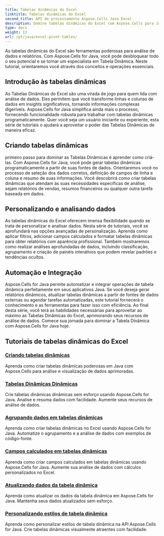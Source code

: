 ```yaml
---
title: Tabelas dinâmicas do Excel
linktitle: Tabelas dinâmicas do Excel
second_title: API de processamento Aspose.Cells Java Excel
description: Domine tabelas dinâmicas do Excel com Aspose.Cells para Java. Aprenda como criar, personalizar e analisar dados sem esforço.
type: docs
weight: 13
url: /pt/java/excel-pivot-tables/
---
```

As tabelas dinâmicas do Excel são ferramentas poderosas para análise de dados e relatórios. Com Aspose.Cells for Java, você pode desbloquear todo o seu potencial e se tornar um especialista em Tabela Dinâmica. Neste tutorial, orientaremos você através dos conceitos e operações essenciais.

## Introdução às tabelas dinâmicas
As Tabelas Dinâmicas do Excel são uma virada de jogo para quem lida com análise de dados. Eles permitem que você transforme linhas e colunas de dados em insights significativos, tornando informações complexas digeríveis. Aspose.Cells for Java simplifica ainda mais o processo, fornecendo funcionalidade robusta para trabalhar com tabelas dinâmicas programaticamente. Quer você seja um usuário iniciante ou experiente, esta série de tutoriais o ajudará a aproveitar o poder das Tabelas Dinâmicas de maneira eficaz.

## Criando tabelas dinâmicas
primeiro passo para dominar as Tabelas Dinâmicas é aprender como criá-las. Com Aspose.Cells for Java, você pode gerar tabelas dinâmicas programaticamente a partir de suas fontes de dados. Orientaremos você no processo de seleção dos dados corretos, definição de campos de linha e coluna e resumo de suas informações. Você descobrirá como criar tabelas dinâmicas que atendam às suas necessidades específicas de análise, sejam relatórios de vendas, resumos financeiros ou qualquer outra tarefa baseada em dados.

## Personalizando e analisando dados
As tabelas dinâmicas do Excel oferecem imensa flexibilidade quando se trata de personalizar e analisar dados. Nesta série de tutoriais, você se aprofundará nas opções avançadas de personalização. Aprenda como aplicar filtros, adicionar campos calculados e formatar tabelas dinâmicas para obter relatórios com aparência profissional. Também mostraremos como realizar análises aprofundadas de dados, incluindo classificação, agrupamento e criação de painéis interativos que podem revelar padrões e tendências ocultos.

## Automação e Integração
Aspose.Cells for Java permite automatizar e integrar operações de tabela dinâmica perfeitamente em seus aplicativos Java. Se você deseja gerar relatórios dinâmicos, atualizar tabelas dinâmicas a partir de fontes de dados externas ou agendar tarefas automatizadas, este tutorial fornecerá o conhecimento e as ferramentas para fazer isso com eficiência. Ao final desta série, você terá as habilidades necessárias para aproveitar ao máximo as Tabelas Dinâmicas do Excel, aprimorando seus recursos de análise de dados. Comece sua jornada para dominar a Tabela Dinâmica com Aspose.Cells for Java hoje.

## Tutoriais de tabelas dinâmicas do Excel
### [Criando tabelas dinâmicas](./creating-pivot-tables/)
Aprenda como criar tabelas dinâmicas poderosas em Java com Aspose.Cells para análise e visualização de dados aprimoradas.
### [Tabelas Dinâmicas Dinâmicas](./dynamic-pivot-tables/)
Crie tabelas dinâmicas dinâmicas sem esforço usando Aspose.Cells for Java. Analise e resuma dados com facilidade. Aumente seus recursos de análise de dados.
### [Agrupando dados em tabelas dinâmicas](./grouping-data-in-pivot-tables/)
Aprenda como criar tabelas dinâmicas no Excel usando Aspose.Cells for Java. Automatize o agrupamento e a análise de dados com exemplos de código-fonte.
### [Campos calculados em tabelas dinâmicas](./calculated-fields-in-pivot-tables/)
Aprenda como criar campos calculados em tabelas dinâmicas usando Aspose.Cells for Java. Aumente sua análise de dados com cálculos personalizados no Excel.
### [Atualizando dados da tabela dinâmica](./refreshing-pivot-table-data/)
Aprenda como atualizar os dados da tabela dinâmica em Aspose.Cells for Java. Mantenha seus dados atualizados sem esforço.
### [Personalizando estilos de tabela dinâmica](./customizing-pivot-table-styles/)
Aprenda como personalizar estilos de tabela dinâmica na API Aspose.Cells for Java. Crie tabelas dinâmicas visualmente atraentes com facilidade.